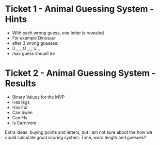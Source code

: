 # Ticket 1 - Animal Guessing System - Hints
* With each wrong guess, one letter is revealed 
* For example Dinosaur
* after 3 wrong guesses: 
* D _ _ O _ _ U _
* max guess shoudl be 

# Ticket 2 - Animal Guessing System - Results
* Binary Values for the MVP
* Has legs
* Has Fur
* Can Swim
* Can Fly
* Is Carnivore

Extra ideas: buying points and letters, but I am not sure about the how we could calculate good scoring system. Time, word length and guesses?
